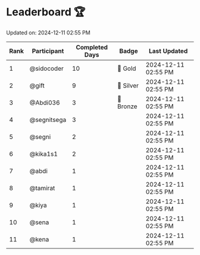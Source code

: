 # Leaderboard 🏆

Updated on: 2024-12-11 02:55 PM

| Rank | Participant       | Completed Days | Badge      | Last Updated         |
|------|-------------------|----------------|------------|----------------------|
| 1    | @sidocoder        | 10             | 🏅 Gold     | 2024-12-11 02:55 PM |
| 2    | @gift             | 9              | 🥈 Silver   | 2024-12-11 02:55 PM |
| 3    | @Abdi036          | 3              | 🥉 Bronze   | 2024-12-11 02:55 PM |
| 4    | @segnitsega       | 3              |            | 2024-12-11 02:55 PM |
| 5    | @segni            | 2              |            | 2024-12-11 02:55 PM |
| 6    | @kika1s1          | 2              |            | 2024-12-11 02:55 PM |
| 7    | @abdi             | 1              |            | 2024-12-11 02:55 PM |
| 8    | @tamirat          | 1              |            | 2024-12-11 02:55 PM |
| 9    | @kiya             | 1              |            | 2024-12-11 02:55 PM |
| 10   | @sena             | 1              |            | 2024-12-11 02:55 PM |
| 11   | @kena             | 1              |            | 2024-12-11 02:55 PM |
